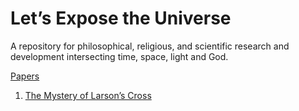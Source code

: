 # Let’s Expose the Universe

A repository for philosophical, religious, and scientific research and development intersecting time, space, light and God.

[Papers](papers)

1. [The Mystery of Larson’s Cross](papers/the_mystery_of_larsons_cross_20231114.pdf)
